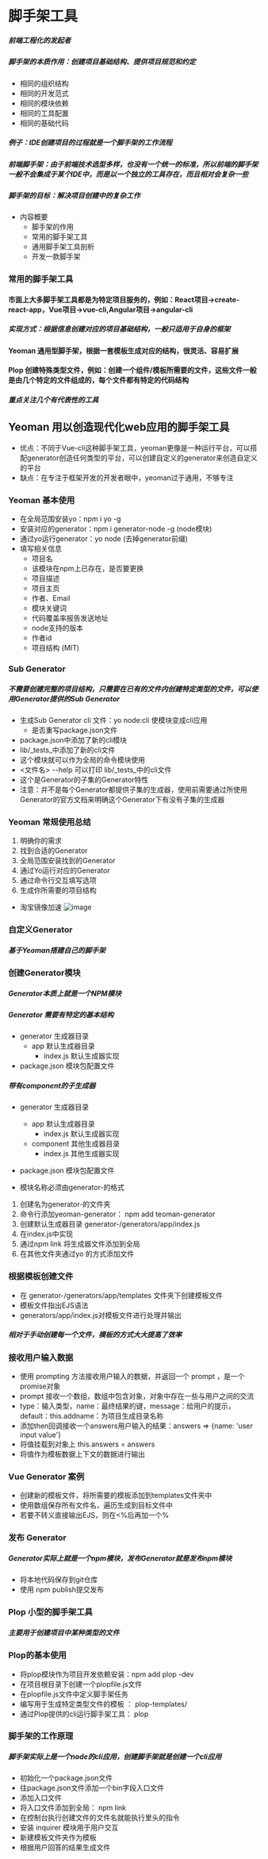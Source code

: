 # 脚手架工具
##### 前端工程化的发起者
##### 脚手架的本质作用：创建项目基础结构、提供项目规范和约定
+ 相同的组织结构
+ 相同的开发范式
+ 相同的模块依赖
+ 相同的工具配置
+ 相同的基础代码
##### 例子：IDE创建项目的过程就是一个脚手架的工作流程
##### 前端脚手架：由于前端技术选型多样，也没有一个统一的标准，所以前端的脚手架一般不会集成于某个IDE中，而是以一个独立的工具存在，而且相对会复杂一些
##### 脚手架的目标：解决项目创建中的复杂工作
+ 内容概要
  + 脚手架的作用
  + 常用的脚手架工具
  + 通用脚手架工具剖析
  + 开发一款脚手架
### 常用的脚手架工具
#### 市面上大多脚手架工具都是为特定项目服务的，例如：React项目->create-react-app，Vue项目->vue-cli,Angular项目->angular-cli
##### 实现方式：根据信息创建对应的项目基础结构，一般只适用于自身的框架
#### Yeoman 通用型脚手架，根据一套模板生成对应的结构，很灵活、容易扩展
#### Plop 创建特殊类型文件，例如：创建一个组件/模板所需要的文件，这些文件一般是由几个特定的文件组成的，每个文件都有特定的代码结构
##### 重点关注几个有代表性的工具
## Yeoman 用以创造现代化web应用的脚手架工具
+ 优点：不同于Vue-cli这种脚手架工具，yeoman更像是一种运行平台，可以搭配generator创造任何类型的平台，可以创建自定义的generator来创造自定义的平台
+ 缺点：在专注于框架开发的开发者眼中，yeoman过于通用，不够专注
### Yeoman 基本使用
+ 在全局范围安装yo：npm i yo -g
+ 安装对应的generator：npm i generator-node -g (node模块)
+ 通过yo运行generator：yo node (去掉generator前缀)
+ 填写相关信息
  + 项目名
  + 该模块在npm上已存在，是否要更换
  + 项目描述
  + 项目主页
  + 作者、Email
  + 模块关键词
  + 代码覆盖率报告发送地址
  + node支持的版本
  + 作者id
  + 项目结构 (MIT)
### Sub Generator
##### 不需要创建完整的项目结构，只需要在已有的文件内创建特定类型的文件，可以使用Generator提供的Sub Generator
+ 生成Sub Generator cli 文件：yo node:cli  使模块变成cli应用
  + 是否重写package.json文件
+ package.json中添加了新的cli模块
+ lib/_tests_中添加了新的cli文件
+ 这个模块就可以作为全局的命令模块使用
+ <文件名> --help 可以打印 lib/_tests_中的cli文件
+ 这个是Generator的子集的Generator特性
+ 注意：并不是每个Generator都提供子集的生成器，使用前需要通过所使用Generator的官方文档来明确这个Generator下有没有子集的生成器
### Yeoman 常规使用总结
1. 明确你的需求
2. 找到合适的Generator
3. 全局范围安装找到的Generator
4. 通过Yo运行对应的Generator
5. 通过命令行交互填写选项
6. 生成你所需要的项目结构
+ 淘宝镜像加速
![image](../image/01.jpg)
### 自定义Generator
##### 基于Yeoman搭建自己的脚手架
### 创建Generator模块
##### Generator本质上就是一个NPM模块
##### Generator 需要有特定的基本结构
+ generator      生成器目录
  + app          默认生成器目录
    + index.js   默认生成器实现
+ package.json   模块包配置文件

##### 带有component的子生成器
+ generator      生成器目录
  + app          默认生成器目录
    + index.js   默认生成器实现
  + component    其他生成器目录
    + index.js   其他生成器实现
+ package.json   模块包配置文件

+ 模块名称必须由generator-<name>的格式
1. 创建名为generator-<name>的文件夹
2. 命令行添加yeoman-generator： npm add teoman-generator
3. 创建默认生成器目录 generator-<name>/generators/app/index.js
4. 在index.js中实现
5. 通过npm link 将生成器文件添加到全局
6. 在其他文件夹通过yo <name> 的方式添加文件

### 根据模板创建文件
+ 在 generator-<name>/generators/app/templates 文件夹下创建模板文件
+ 模板文件指出EJS语法
+ generators/app/index.js对模板文件进行处理并输出
##### 相对于手动创建每一个文件，模板的方式大大提高了效率
### 接收用户输入数据
+ 使用 prompting 方法接收用户输入的数据，并返回一个 prompt ，是一个promise对象
+ prompt 接收一个数组，数组中包含对象，对象中存在一些与用户之间的交流
+ type：输入类型，name：最终结果的键，message：给用户的提示，default：this.addname：为项目生成目录名称
+ 添加then回调接收一个answers用户输入的结果：answers => {name: 'user input value'}
+ 将值挂载到对象上 this.answers = answers
+ 将值作为模板数据上下文的数据进行输出
### Vue Generator 案例
+ 创建新的模板文件，将所需要的模板添加到templates文件夹中
+ 使用数组保存所有文件名，遍历生成到目标文件中
+ 若要不转义直接输出EJS，则在<%后再加一个%
### 发布 Generator
##### Generator实际上就是一个npm模块，发布Generator就是发布npm模块
+ 将本地代码保存到git仓库
+ 使用 npm publish提交发布
### Plop 小型的脚手架工具
##### 主要用于创建项目中某种类型的文件
### Plop的基本使用
+ 将plop模块作为项目开发依赖安装：npm add plop -dev
+ 在项目根目录下创建一个plopfile.js文件
+ 在plopfile.js文件中定义脚手架任务
+ 编写用于生成特定类型文件的模板 ： plop-templates/
+ 通过Plop提供的cli运行脚手架工具： plop <name>
### 脚手架的工作原理
##### 脚手架实际上是一个node的cli应用，创建脚手架就是创建一个cli应用
+ 初始化一个package.json文件
+ 往package.json文件添加一个bin字段入口文件
+ 添加入口文件
+ 将入口文件添加到全局： npm link
+ 在控制台执行创建文件的文件名就能执行里头的指令
+ 安装 inquirer 模块用于用户交互
+ 新建模板文件夹作为模板
+ 根据用户回答的结果生成文件



